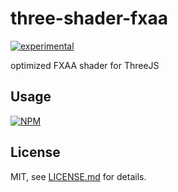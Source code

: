 # three-shader-fxaa

[![experimental](http://badges.github.io/stability-badges/dist/experimental.svg)](http://github.com/badges/stability-badges)

optimized FXAA shader for ThreeJS

## Usage

[![NPM](https://nodei.co/npm/three-shader-fxaa.png)](https://nodei.co/npm/three-shader-fxaa/)

## License

MIT, see [LICENSE.md](http://github.com/mattdesl/three-shader-fxaa/blob/master/LICENSE.md) for details.
